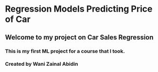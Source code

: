 # Regression Models Predicting Price of Car
## Welcome to my project on Car Sales Regression
### This is my first ML project for a course that I took.

### Created by Wani Zainal Abidin


